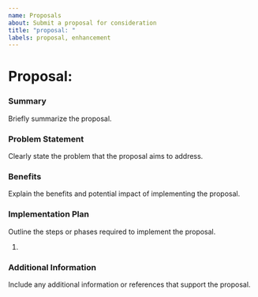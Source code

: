 ```yaml
---
name: Proposals
about: Submit a proposal for consideration
title: "proposal: "
labels: proposal, enhancement
---
```


# Proposal:

### Summary

Briefly summarize the proposal.

### Problem Statement

Clearly state the problem that the proposal aims to address.

### Benefits

Explain the benefits and potential impact of implementing the proposal.

### Implementation Plan

Outline the steps or phases required to implement the proposal.

1.

### Additional Information

Include any additional information or references that support the proposal.
